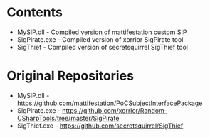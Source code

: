 # Contents

* MySIP.dll - Compiled version of mattifestation custom SIP 
* SigPirate.exe - Compiled version of xorrior SigPirate tool
* SigThief - Compiled version of secretsquirrel SigThief tool

# Original Repositories

* MySIP.dll - https://github.com/mattifestation/PoCSubjectInterfacePackage
* SigPirate.exe - https://github.com/xorrior/Random-CSharpTools/tree/master/SigPirate
* SigThief.exe - https://github.com/secretsquirrel/SigThief
